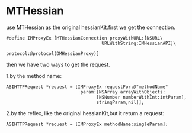 MTHessian
=========

use MTHessian as the original hessianKit.first we get the connection.

    #define IMProxyEx [MTHessianConnection proxyWithURL:[NSURL\
                                        URLWithString:IMHessianAPI]\
                                        protocol:@protocol(DMHessianProxy)]
then we have two ways to get the request.

1.by the method name:

    ASIHTTPRequest *request = [IMProxyEx requestFor:@"methodName"     
                                param:[NSArray arrayWithObjects:
                                      [NSNumber numberWithInt:intParam],
                                      stringParam,nil]];
2.by the reflex, like the original hessianKit,but it return a request:

    ASIHTTPRequest *request = [IMProxyEx methodName:singleParam];